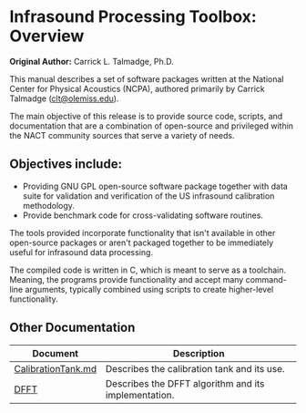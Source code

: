 # Infrasound Processing Toolbox: Overview

**Original Author:** Carrick L. Talmadge, Ph.D.

This manual describes a set of software packages written at the National Center
for Physical Acoustics (NCPA), authored primarily by Carrick
Talmadge ([clt@olemiss.edu](mailto:clt@olemiss.edu)).

The main objective of this release is to provide source code, scripts, and
documentation that are a combination of open-source and privileged within the
NACT community sources that serve a variety of needs.

## Objectives include:

* Providing GNU GPL open-source software package together with data
  suite for validation and verification of the US infrasound calibration
  methodology.
* Provide benchmark code for cross-validating software routines.

The tools provided incorporate functionality that isn't available in other
open-source packages or aren't packaged together to be immediately useful for
infrasound data processing.

The compiled code is written in C, which is meant to serve as a toolchain.
Meaning,
the programs provide functionality and accept many command-line arguments,
typically combined using scripts to create higher-level
functionality.

## Other Documentation

| Document                                               | Description                                          |
|--------------------------------------------------------|------------------------------------------------------|
| [CalibrationTank.md](Documentation/CalibrationTank.md) | Describes the calibration tank and its use.          |
| [DFFT](Documentation/DFFT.md)                          | Describes the DFFT algorithm and its implementation. |